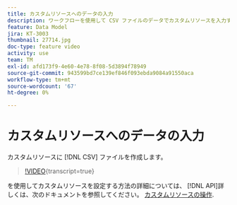```yaml
---
title: カスタムリソースへのデータの入力
description: ワークフローを使用して CSV ファイルのデータでカスタムリソースを入力する方法を説明します。
feature: Data Model
jira: KT-3003
thumbnail: 27714.jpg
doc-type: feature video
activity: use
team: TM
exl-id: afd173f9-4e60-4e78-8f08-5d3894f78949
source-git-commit: 943599bd7ce139ef846f093ebda9084a91550aca
workflow-type: tm+mt
source-wordcount: '67'
ht-degree: 0%

---
```


# カスタムリソースへのデータの入力

カスタムリソースに [!DNL CSV] ファイルを作成します。

>[!VIDEO](https://video.tv.adobe.com/v/27714?learn=on){transcript=true}

を使用してカスタムリソースを設定する方法の詳細については、 [!DNL API]詳しくは、次のドキュメントを参照してください。 [カスタムリソースの操作](https://experienceleague.adobe.com/docs/campaign-standard/using/working-with-apis/interacting-with-custom-resources.html).
